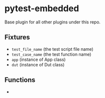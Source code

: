 # pytest-embedded

Base plugin for all other plugins under this repo.

## Fixtures

- `test_file_name` (the test script file name)
- `test_case_name` (the test function name)
- `app` (instance of App class)
- `dut` (instance of Dut class)

## Functions

- 

